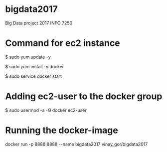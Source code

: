 # bigdata2017
Big Data project 2017 INFO 7250

# Command for ec2 instance

$ sudo yum update -y

$ sudo yum install -y docker

$ sudo service docker start

# Adding ec2-user to the docker group

$ sudo usermod -a -G docker ec2-user

# Running the docker-image

docker run -p 8888:8888 --name bigdata2017 vinay_gor/bigdata2017
